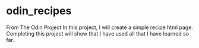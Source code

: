 # odin_recipes
From The Odin Project
In this project, I will create a simple recipe html page.
Completing this project will show that I have used all that I have learned so far.